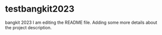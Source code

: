 # testbangkit2023
bangkit 2023
I am editing the README file. Adding some more details about the project description.
